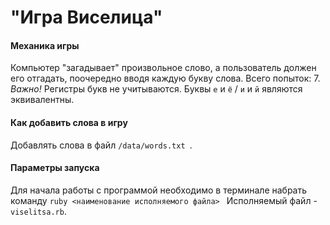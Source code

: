 # "Игра Виселица"

#### Механика игры

Компьютер "загадывает" произвольное слово, а пользователь должен его отгадать, поочередно вводя каждую букву слова.
Всего попыток: 7.
*Важно!* Регистры букв не учитываются. Буквы `е` и `ё` / `и` и `й` являются эквивалентны.

#### Как добавить слова в игру
Добавлять слова в файл `/data/words.txt `.

#### Параметры запуска
Для начала работы с программой необходимо в терминале набрать команду `ruby <наименование исполняемого файла> `
Исполняемый файл - `viselitsa.rb`.